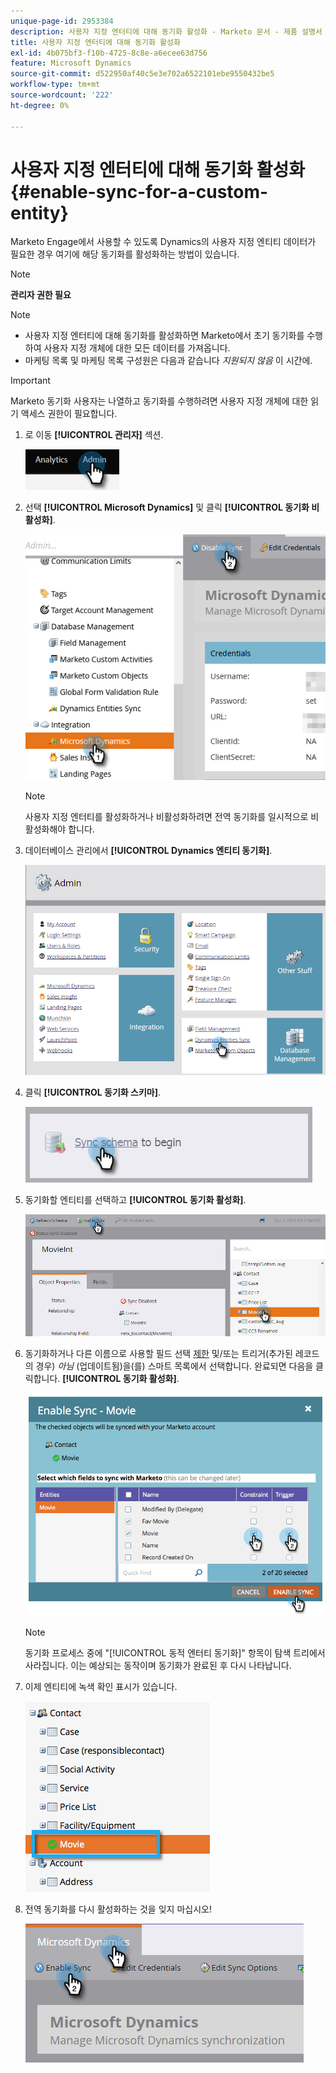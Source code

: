 ```yaml
---
unique-page-id: 2953384
description: 사용자 지정 엔터티에 대해 동기화 활성화 - Marketo 문서 - 제품 설명서
title: 사용자 지정 엔터티에 대해 동기화 활성화
exl-id: 4b075bf3-f10b-4725-8c8e-a6ecee63d756
feature: Microsoft Dynamics
source-git-commit: d522950af40c5e3e702a6522101ebe9550432be5
workflow-type: tm+mt
source-wordcount: '222'
ht-degree: 0%

---
```


# 사용자 지정 엔터티에 대해 동기화 활성화 {#enable-sync-for-a-custom-entity}

Marketo Engage에서 사용할 수 있도록 Dynamics의 사용자 지정 엔티티 데이터가 필요한 경우 여기에 해당 동기화를 활성화하는 방법이 있습니다.

>[!NOTE]
>
>**관리자 권한 필요**

>[!NOTE]
>
>* 사용자 지정 엔터티에 대해 동기화를 활성화하면 Marketo에서 초기 동기화를 수행하여 사용자 지정 개체에 대한 모든 데이터를 가져옵니다.
>* 마케팅 목록 및 마케팅 목록 구성원은 다음과 같습니다 _지원되지 않음_ 이 시간에.

>[!IMPORTANT]
>
>Marketo 동기화 사용자는 나열하고 동기화를 수행하려면 사용자 지정 개체에 대한 읽기 액세스 권한이 필요합니다.

1. 로 이동 **[!UICONTROL 관리자]** 섹션.

   ![](assets/enable-sync-for-a-custom-entity-1.png)

1. 선택 **[!UICONTROL Microsoft Dynamics]** 및 클릭 **[!UICONTROL 동기화 비활성화]**.

   ![](assets/enable-sync-for-a-custom-entity-2.png)

   >[!NOTE]
   >
   >사용자 지정 엔터티를 활성화하거나 비활성화하려면 전역 동기화를 일시적으로 비활성화해야 합니다.

1. 데이터베이스 관리에서 **[!UICONTROL Dynamics 엔티티 동기화]**.

   ![](assets/enable-sync-for-a-custom-entity-3.png)

1. 클릭 **[!UICONTROL 동기화 스키마]**.

   ![](assets/enable-sync-for-a-custom-entity-4.png)

1. 동기화할 엔티티를 선택하고 **[!UICONTROL 동기화 활성화]**.

   ![](assets/enable-sync-for-a-custom-entity-5.png)

1. 동기화하거나 다른 이름으로 사용할 필드 선택 [제한](/help/marketo/product-docs/core-marketo-concepts/smart-lists-and-static-lists/using-smart-lists/add-a-constraint-to-a-smart-list-filter.md) 및/또는 트리거(추가된 레코드의 경우) _아님_ (업데이트됨)을(를) 스마트 목록에서 선택합니다. 완료되면 다음을 클릭합니다. **[!UICONTROL 동기화 활성화]**.

   ![](assets/enable-sync-for-a-custom-entity-6.png)

   >[!NOTE]
   >
   >동기화 프로세스 중에 &quot;[!UICONTROL 동적 엔터티 동기화]&quot; 항목이 탐색 트리에서 사라집니다. 이는 예상되는 동작이며 동기화가 완료된 후 다시 나타납니다.

1. 이제 엔티티에 녹색 확인 표시가 있습니다.

   ![](assets/enable-sync-for-a-custom-entity-7.png)

1. 전역 동기화를 다시 활성화하는 것을 잊지 마십시오!

   ![](assets/enable-sync-for-a-custom-entity-8.png)
